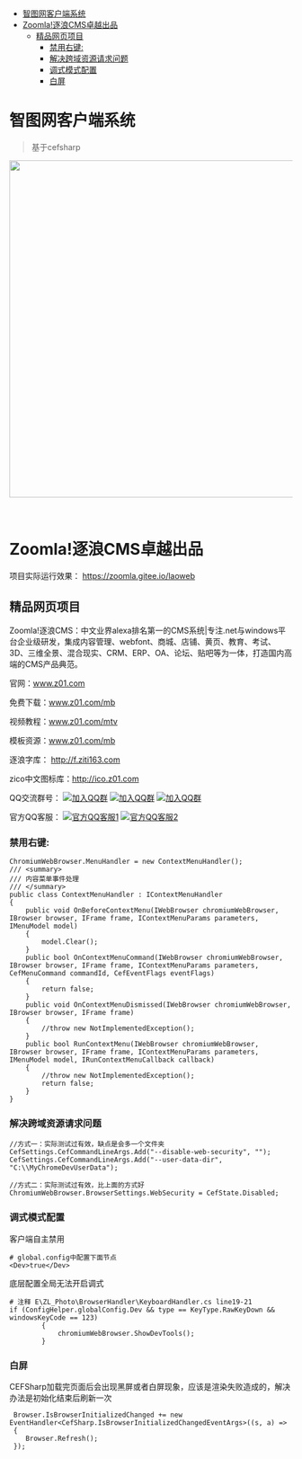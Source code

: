 ﻿﻿
<!-- TOC -->

- [智图网客户端系统](#智图网客户端系统)
- [Zoomla!逐浪CMS卓越出品](#zoomla逐浪cms卓越出品)
    - [精品网页项目](#精品网页项目)
        - [禁用右键:](#禁用右键)
        - [解决跨域资源请求问题](#解决跨域资源请求问题)
        - [调式模式配置](#调式模式配置)
        - [白屏](#白屏)

<!-- /TOC -->


# 智图网客户端系统

> 基于cefsharp



<p align="center">
  <a href="http://www.z01.com/">
    <img src="https://code.z01.com/img/zoomla_logo.svg" width="600">
  </a>
</p>
<br>


# Zoomla!逐浪CMS卓越出品


项目实际运行效果：
https://zoomla.gitee.io/laoweb

## 精品网页项目

Zoomla!逐浪CMS：中文业界alexa排名第一的CMS系统|专注.net与windows平台企业级研发，集成内容管理、webfont、商城、店铺、黄页、教育、考试、3D、三维全景、混合现实、CRM、ERP、OA、论坛、贴吧等为一体，打造国内高端的CMS产品典范。

官网：www.z01.com

免费下载：www.z01.com/mb

视频教程：www.z01.com/mtv

模板资源：www.z01.com/mb

逐浪字库： http://f.ziti163.com

zico中文图标库：http://ico.z01.com


QQ交流群号：
[![加入QQ群](https://img.shields.io/badge/一群-541450128-blue.svg?style=for-the-badge&logo=appveyor)](https://jq.qq.com/?_wv=1027&k=5qIayyX)  [![加入QQ群](https://img.shields.io/badge/二群-541450128-blue.svg?style=for-the-badge&logo=appveyor)](https://jq.qq.com/?_wv=1027&k=5Ephzpq)   [![加入QQ群](https://img.shields.io/badge/三群-601781959-blue.svg?style=for-the-badge&logo=appveyor)](https://jq.qq.com/?_wv=1027&k=50a28BK) 


官方QQ客服：
[![官方QQ客服1](https://img.shields.io/badge/官方QQ客服1-524979923-red.svg?style=for-the-badge&logo=appveyor)](http://wpa.qq.com/msgrd?v=3&uin=745151353&site=qq&menu=yes)  [![官方QQ客服2](https://img.shields.io/badge/官方QQ客服2-1799661890-red.svg?style=for-the-badge&logo=appveyor)](http://wpa.qq.com/msgrd?v=3&uin=1799661890&site=qq&menu=yes) 

###  禁用右键:
```
ChromiumWebBrowser.MenuHandler = new ContextMenuHandler();
/// <summary>
/// 内容菜单事件处理
/// </summary>
public class ContextMenuHandler : IContextMenuHandler
{
    public void OnBeforeContextMenu(IWebBrowser chromiumWebBrowser, IBrowser browser, IFrame frame, IContextMenuParams parameters, IMenuModel model)
    {
        model.Clear();
    }
    public bool OnContextMenuCommand(IWebBrowser chromiumWebBrowser, IBrowser browser, IFrame frame, IContextMenuParams parameters, CefMenuCommand commandId, CefEventFlags eventFlags)
    {
        return false;
    }
    public void OnContextMenuDismissed(IWebBrowser chromiumWebBrowser, IBrowser browser, IFrame frame)
    {
        //throw new NotImplementedException();
    }
    public bool RunContextMenu(IWebBrowser chromiumWebBrowser, IBrowser browser, IFrame frame, IContextMenuParams parameters, IMenuModel model, IRunContextMenuCallback callback)
    {
        //throw new NotImplementedException();
        return false;
    }
}
```

### 解决跨域资源请求问题
```
//方式一：实际测试过有效，缺点是会多一个文件夹
CefSettings.CefCommandLineArgs.Add("--disable-web-security", "");
CefSettings.CefCommandLineArgs.Add("--user-data-dir", "C:\\MyChromeDevUserData");

//方式二：实际测试过有效，比上面的方式好
ChromiumWebBrowser.BrowserSettings.WebSecurity = CefState.Disabled;
```
### 调式模式配置
客户端自主禁用
```
# global.config中配置下面节点
<Dev>true</Dev>
```

底层配置全局无法开启调式
```
# 注释 E\ZL_Photo\BrowserHandler\KeyboardHandler.cs line19-21
if (ConfigHelper.globalConfig.Dev && type == KeyType.RawKeyDown && windowsKeyCode == 123)
        {
            chromiumWebBrowser.ShowDevTools();
        }
```

### 白屏
CEFSharp加载完页面后会出现黑屏或者白屏现象，应该是渲染失败造成的，解决办法是初始化结束后刷新一次
```
 Browser.IsBrowserInitializedChanged += new EventHandler<CefSharp.IsBrowserInitializedChangedEventArgs>((s, a) =>
 {
    Browser.Refresh();
 });
```